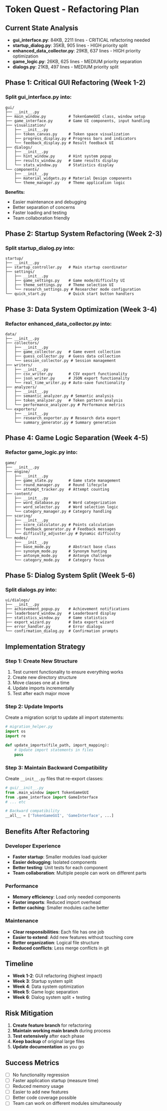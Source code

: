 # Token Quest - Refactoring Plan

## Current State Analysis
- **gui_interface.py**: 84KB, 2211 lines - CRITICAL refactoring needed
- **startup_dialog.py**: 35KB, 905 lines - HIGH priority split
- **enhanced_data_collector.py**: 29KB, 637 lines - HIGH priority optimization
- **game_logic.py**: 26KB, 625 lines - MEDIUM priority separation
- **dialogs.py**: 21KB, 497 lines - MEDIUM priority split

## Phase 1: Critical GUI Refactoring (Week 1-2)

### Split gui_interface.py into:
```
gui/
├── __init__.py
├── main_window.py          # TokenGameGUI class, window setup
├── game_interface.py       # Game UI components, input handling
├── visualization/
│   ├── __init__.py
│   ├── token_canvas.py     # Token space visualization
│   ├── progress_display.py # Progress bars and indicators
│   └── feedback_display.py # Result feedback UI
├── dialogs/
│   ├── __init__.py
│   ├── hint_window.py      # Hint system popup
│   ├── results_window.py   # Game results display
│   └── stats_window.py     # Statistics display
└── components/
    ├── __init__.py
    ├── material_widgets.py # Material Design components
    └── theme_manager.py    # Theme application logic
```

**Benefits:**
- Easier maintenance and debugging
- Better separation of concerns
- Faster loading and testing
- Team collaboration friendly

## Phase 2: Startup System Refactoring (Week 2-3)

### Split startup_dialog.py into:
```
startup/
├── __init__.py
├── startup_controller.py   # Main startup coordinator
├── settings/
│   ├── __init__.py
│   ├── game_settings.py    # Game mode/difficulty UI
│   ├── theme_settings.py   # Theme selection UI
│   └── research_settings.py # Researcher mode configuration
└── quick_start.py          # Quick start button handlers
```

## Phase 3: Data System Optimization (Week 3-4)

### Refactor enhanced_data_collector.py into:
```
data/
├── __init__.py
├── collectors/
│   ├── __init__.py
│   ├── game_collector.py   # Game event collection
│   ├── guess_collector.py  # Guess data collection  
│   └── session_collector.py # Session management
├── writers/
│   ├── __init__.py
│   ├── csv_writer.py       # CSV export functionality
│   ├── json_writer.py      # JSON export functionality
│   └── real_time_writer.py # Auto-save functionality
├── analyzers/
│   ├── __init__.py
│   ├── semantic_analyzer.py # Semantic analysis
│   ├── token_analyzer.py   # Token pattern analysis
│   └── performance_analyzer.py # Performance metrics
└── exporters/
    ├── __init__.py
    ├── research_exporter.py # Research data export
    └── summary_generator.py # Summary generation
```

## Phase 4: Game Logic Separation (Week 4-5)

### Refactor game_logic.py into:
```
game/
├── __init__.py
├── engine/
│   ├── __init__.py
│   ├── game_state.py       # Game state management
│   ├── round_manager.py    # Round lifecycle
│   └── attempt_tracker.py  # Attempt counting
├── content/
│   ├── __init__.py
│   ├── word_database.py    # Word categorization
│   ├── word_selector.py    # Word selection logic
│   └── category_manager.py # Category handling
├── scoring/
│   ├── __init__.py
│   ├── score_calculator.py # Points calculation
│   ├── feedback_generator.py # Feedback messages
│   └── difficulty_adjuster.py # Dynamic difficulty
└── modes/
    ├── __init__.py
    ├── base_mode.py        # Abstract base class
    ├── synonym_mode.py     # Synonym hunting
    ├── antonym_mode.py     # Antonym challenge
    └── category_mode.py    # Category focus
```

## Phase 5: Dialog System Split (Week 5-6)

### Split dialogs.py into:
```
ui/dialogs/
├── __init__.py
├── achievement_popup.py    # Achievement notifications
├── leaderboard_window.py   # Leaderboard display
├── statistics_window.py    # Game statistics
├── export_wizard.py        # Data export wizard
├── error_handler.py        # Error dialogs
└── confirmation_dialog.py  # Confirmation prompts
```

## Implementation Strategy

### Step 1: Create New Structure
1. Test current functionality to ensure everything works
2. Create new directory structure
3. Move classes one at a time
4. Update imports incrementally
5. Test after each major move

### Step 2: Update Imports
Create a migration script to update all import statements:
```python
# migration_helper.py
import os
import re

def update_imports(file_path, import_mapping):
    # Update import statements in files
    pass
```

### Step 3: Maintain Backward Compatibility
Create `__init__.py` files that re-export classes:
```python
# gui/__init__.py
from .main_window import TokenGameGUI
from .game_interface import GameInterface
# ... etc

# Backward compatibility
__all__ = ['TokenGameGUI', 'GameInterface', ...]
```

## Benefits After Refactoring

### Developer Experience
- **Faster startup**: Smaller modules load quicker
- **Easier debugging**: Isolated components
- **Better testing**: Unit tests for each component
- **Team collaboration**: Multiple people can work on different parts

### Performance
- **Memory efficiency**: Load only needed components
- **Faster imports**: Reduced import overhead
- **Better caching**: Smaller modules cache better

### Maintenance
- **Clear responsibilities**: Each file has one job
- **Easier to extend**: Add new features without touching core
- **Better organization**: Logical file structure
- **Reduced conflicts**: Less merge conflicts in git

## Timeline
- **Week 1-2**: GUI refactoring (highest impact)
- **Week 3**: Startup system split
- **Week 4**: Data system optimization  
- **Week 5**: Game logic separation
- **Week 6**: Dialog system split + testing

## Risk Mitigation
1. **Create feature branch** for refactoring
2. **Maintain working main branch** during process  
3. **Test extensively** after each phase
4. **Keep backup** of original large files
5. **Update documentation** as you go

## Success Metrics
- [ ] No functionality regression
- [ ] Faster application startup (measure time)
- [ ] Reduced memory usage
- [ ] Easier to add new features
- [ ] Better code coverage possible
- [ ] Team can work on different modules simultaneously 